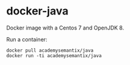 # docker-java

Docker image with a Centos 7 and OpenJDK 8.

Run a container:

```
docker pull academysemantix/java
docker run -ti academysemantix/java
```
